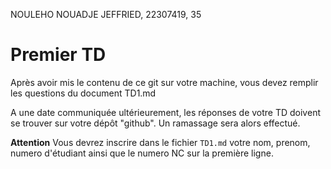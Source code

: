 NOULEHO NOUADJE JEFFRIED, 22307419, 35
# Premier TD

Après avoir mis le contenu de ce git sur votre machine, vous devez remplir les questions du document TD1.md

A une date communiquée ultérieurement, les réponses de votre TD doivent se trouver sur votre dépôt "github". Un ramassage sera alors effectué.

**Attention** Vous devrez inscrire dans le fichier `TD1.md` votre nom, prenom, numero d'étudiant ainsi que le numero NC sur la première ligne.
